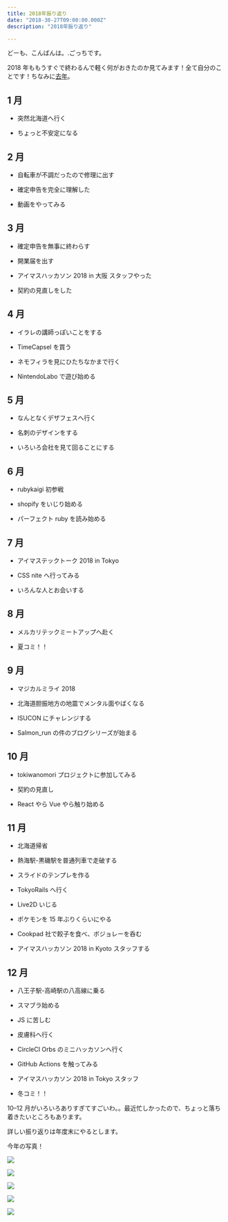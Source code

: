 ```yaml
---
title: 2018年振り返り
date: "2018-30-27T09:00:00.000Z"
description: "2018年振り返り"

---
```


どーも、こんばんは。.ごっちです。

2018 年ももうすぐで終わるんで軽く何がおきたのか見てみます！全て自分のことです！ちなみに[去年](https://medium.com/@gggooottto/2017%E5%B9%B4%E6%8C%AF%E3%82%8A%E8%BF%94%E3%82%8A-df13505cdbe4)。

## 1 月

- 突然北海道へ行く

- ちょっと不安定になる

## 2 月

- 自転車が不調だったので修理に出す

- 確定申告を完全に理解した

- 動画をやってみる

## 3 月

- 確定申告を無事に終わらす

- 開業届を出す

- アイマスハッカソン 2018 in 大阪 スタッフやった

- 契約の見直しをした

## 4 月

- イラレの講師っぽいことをする

- TimeCapsel を買う

- ネモフィラを見にひたちなかまで行く

- NintendoLabo で遊び始める

## 5 月

- なんとなくデザフェスへ行く

- 名刺のデザインをする

- いろいろ会社を見て回ることにする

## 6 月

- rubykaigi 初参戦

- shopify をいじり始める

- パーフェクト ruby を読み始める

## 7 月

- アイマステックトーク 2018 in Tokyo

- CSS nite へ行ってみる

- いろんな人とお会いする

## 8 月

- メルカリテックミートアップへ赴く

- 夏コミ！！

## 9 月

- マジカルミライ 2018

- 北海道胆振地方の地震でメンタル面やばくなる

- ISUCON にチャレンジする

- Salmon_run の件のブログシリーズが始まる

## 10 月

- tokiwanomori プロジェクトに参加してみる

- 契約の見直し

- React やら Vue やら触り始める

## 11 月

- 北海道帰省

- 熱海駅-黒磯駅を普通列車で走破する

- スライドのテンプレを作る

- TokyoRails へ行く

- Live2D いじる

- ポケモンを 15 年ぶりくらいにやる

- Cookpad 社で餃子を食べ、ボジョレーを呑む

- アイマスハッカソン 2018 in Kyoto スタッフする

## 12 月

- 八王子駅-高崎駅の八高線に乗る

- スマブラ始める

- JS に苦しむ

- 皮膚科へ行く

- CircleCI Orbs のミニハッカソンへ行く

- GitHub Actions を触ってみる

- アイマスハッカソン 2018 in Tokyo スタッフ

- 冬コミ！！

10–12 月がいろいろありすぎてすごいわ。。最近忙しかったので、ちょっと落ち着きたいところもあります。

詳しい振り返りは年度末にやるとします。

今年の写真！

![](https://cdn-images-1.medium.com/max/3572/1*49RZdkqeDfdWzYAaK2XAJw.jpeg)

![](https://cdn-images-1.medium.com/max/4762/1*YMQAQRoSc59S7J3-XtF1dA.jpeg)

![](https://cdn-images-1.medium.com/max/4762/1*VHuKUd1uuVGcWc5CCyEXFw.jpeg)

![](https://cdn-images-1.medium.com/max/4992/1*u_DX6i-tlNAeu-4UmOrqqA.jpeg)

![](https://cdn-images-1.medium.com/max/2996/1*jXNYW2ux3zcg-GpQ7yvvcQ.jpeg)
